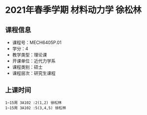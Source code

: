 # 2021年春季学期 材料动力学 徐松林






## 课程信息

- 课程号：MECH6405P.01
- 学分：4
- 教学类型：理论课
- 开课单位：近代力学系
- 课程类别：硕士
- 课程层次：研究生课程

## 上课时间

```
1~15周 3A102 :2(1,2) 徐松林
1~15周 3A102 :5(3,4,5) 徐松林
```

